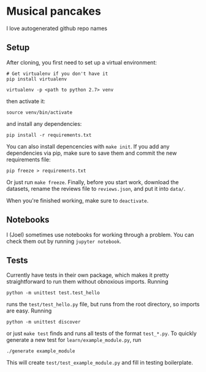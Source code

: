 # Musical pancakes
I love autogenerated github repo names

## Setup
After cloning, you first need to set up a virtual environment:

    # Get virtualenv if you don't have it
    pip install virtualenv

    virtualenv -p <path to python 2.7> venv

then activate it:

    source venv/bin/activate

and install any dependencies:

    pip install -r requirements.txt

You can also install depencencies with `make init`.  If you add any dependencies
via pip, make sure to save them and commit the new requirements file:

    pip freeze > requirements.txt

Or just run `make freeze`.  Finally, before you start work, download the datasets,
rename the reviews file to `reviews.json`, and put it into `data/`.

When you're finished working, make sure to `deactivate`.

## Notebooks
I (Joel) sometimes use notebooks for working through a problem.  You can check
them out by running `jupyter notebook`.

## Tests
Currently have tests in their own package, which makes it pretty straightforward
to run them without obnoxious imports.  Running

    python -m unittest test.test_hello

runs the `test/test_hello.py` file, but runs from the root directory, so imports
are easy.  Running

    python -m unittest discover

or just `make test` finds and runs all tests of the format `test_*.py`.  To
quickly generate a new test for `learn/example_module.py`, run

    ./generate example_module

This will create `test/test_example_module.py` and fill in testing boilerplate.
